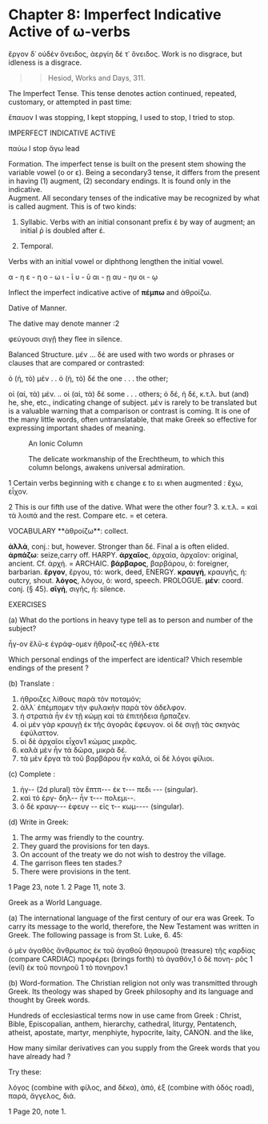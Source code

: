 # Chapter 8: Imperfect Indicative Active of ω-verbs


<quote><l>ἔργον δ᾽ οὐδὲν ὄνειδος, ἀεργίη δέ τ᾽ ὄνειδος.
</l></quote>
<quote>Work is no disgrace, but idleness is a disgrace.
</quote>
>> Hesiod, Works and Days, 311.



<div type="textpart" subtype="para" n="41">
The Imperfect Tense. This tense denotes action
continued, repeated, customary, or attempted in past time:

ἔπαυον I was stopping, I kept stopping, I used to stop, I tried to stop.

IMPERFECT INDICATIVE ACTIVE

παύω I stop ἄγω lead

<div type="textpart" subtype="para" n="42">
Formation. The imperfect tense is built on the
present stem showing the variable vowel (ο or ε). Being
a secondary3 tense, it differs from the present in having
(1) augment, (2) secondary endings. It is found only
in the indicative.

<div type="textpart" subtype="para" n="43">
Augment. All secondary tenses of the indicative
may be recognized by what is called augment. This is of
two kinds:

1. Syllabic. Verbs with an initial consonant prefix ἐ
by way of augment; an initial ῥ is doubled after ἐ.

<pb n="23"/>

2. Temporal.

Verbs with an initial vowel or diphthong lengthen the initial vowel.


α - η
ε - η
ο - ω
ι - ῑ
υ - ῡ
αι  - ῃ
αυ  - ηυ
οι  - ῳ

Inflect the imperfect indicative active of 
**πέμπω** and ἀθροίζω.

<div type="textpart" subtype="para" n="44">
Dative of Manner.

The dative may denote manner :2

φεύγουσι σιγῇ they flee in silence.

<div type="textpart" subtype="para" n="45">
Balanced Structure.
μέν ... δέ are used with
two words or phrases or
clauses that are compared
or contrasted:

ὁ (ἡ, τὸ) μέν . . ὁ (ἡ, τὸ) δέ the one . . . the other;

οἱ (αἱ, τὰ) μέν. .. οἱ (αἱ, τὰ) δέ some . . . others;
ὁ δέ, ἡ δέ, κ.τ.λ. but (and) he, she, etc.,
indicating change of subject. μέν is rarely to be translated but is a valuable warning that a comparison or contrast is coming. It is one of the many little words, often untranslatable, that make Greek so effective for expressing important shades of meaning.

<figure><head>An Ionic Column</head>

The delicate workmanship of the
Erechtheum, to which this column
belongs, awakens universal admiration.</figure>

1 Certain verbs beginning with ε change ε to ει when augmented : ἔχω, εἶχον.

2 This is our fifth use of the dative. What were the other four?
3. κ.τ.λ. = καὶ τὰ λοιπά and the rest. Compare etc. = et cetera.

<pb n="24"/>

<div type="textpart" subtype="para" n="46">
VOCABULARY
**ἀθροίζω**: collect.

**ἀλλά**, conj.: but, however. Stronger than δέ. Final a is often elided.
**ἁρπάζω**: seize,carry off. HARPY.
**ἀρχαῖος**, ἀρχαία, ἀρχαῖον: original, ancient. Cf. ἀρχή. = ARCHAIC.
**βάρβαρος**, βαρβάρου, ὁ: foreigner, barbarian.
**ἔργον**, ἔργου, τό: work, deed, ENERGY.
**κραυγή**, κραυγῆς, ἡ: outcry, shout.
**λόγος**, λόγου, ὁ: word, speech. PROLOGUE.
**μέν**: coord. conj. (§ 45).
**σῑγή**, σιγῆς, ἡ: silence.

<div type="textpart" subtype="para" n="47">
EXERCISES

(a) What do the portions in heavy type tell as to person
and number of the subject?

ἦγ-ον
ἔλῡ-ε
ἐγράφ-ομεν
ἤθροιζ-ες
ἠθέλ-ετε

Which personal endings of the imperfect are identical?
Vhich resemble endings of the present ?

(b) Translate :

1. ἠθροιζες λίθους παρὰ τὸν ποταμόν;
2. ἀλλ᾽ ἐπέμπομεν τὴν φυλακὴν παρὰ τὸν ἀδελφον.
3. ἡ στρατιὰ ἦν ἐν τῇ κώμῃ καὶ τὰ ἐπιτήδεια ἥρπαζεν.
4. οἱ μὲν γὰρ κραυγῇ ἐκ τῆς ἀγορᾶς ἔφευγον. οἱ δὲ σιγῇ τὰς σκηνὰς ἐφύλαττον.
5. οἱ δὲ ἀρχαῖοι εἶχον1 κώμας μικρᾶς.
6. καλὰ μὲν ἦν τὰ δῶρα, μικρὰ δέ.
7. τὰ μὲν ἔργα τὰ τοῦ βαρβάρου ἦν καλά, οἱ δὲ λόγοι φίλιοι.

(c) Complete :

1. ἠγ-- (2d plural) τὸν ἔπτπ--- ἐκ τ--- πεδι --- (singular).
2. καὶ τὸ ἐργ- δηλ-- ἦν τ--- πολεμι--.
3. ὁ δὲ κραυγ--- ἐφευγ -- εἰς τ-- κωμ---- (singular).

(d) Write in Greek:

1. The army was friendly to the country.
2. They guard the provisions for ten days.
3. On account of the treaty we do not wish to destroy the village.
4. The garrison flees ten stades.?
5. There were provisions in the tent.

1 Page 23, note 1.
2 Page 11, note 3.



<pb n="25"/>


<div type="textpart" subtype="para" n="48">
Greek as a World Language.



(a) The international language of the first century of our era was Greek. To carry its message to the world, therefore, the New Testament was written in Greek. The following passage is from St. Luke,
6. 45:


ὁ μὲν ἀγαθὸς ἄνθρωπος ἐκ
τοῦ ἀγαθοῦ θησαυροῦ (treasure) τῆς καρδίας (compare
CARDIAC) προφέρει (brings
forth) τὸ ἀγαθόν,1 ὁ δὲ πονη-
ρὸς 1 (evil) ἐκ τοῦ πονηροῦ 1 τὸ
πονηρον.1

(b) Word-formation. The Christian religion not only was transmitted through Greek. Its theology was shaped by Greek philosophy and its language and thought by Greek words.

Hundreds of ecclesiastical terms now in use came from Greek : Christ, Bible, Episcopalian, anthem, hierarchy, cathedral, liturgy, Pentatench, atheist, apostate, martyr, menphiyte, hypocrite, laity, CANON.
and the like,

How many similar derivatives can you supply from the Greek words that you have already had ?

Try these:

λόγος (combine with φίλος, and δέκα), ἀπό, ἐξ (combine with ὁδός road), παρά, ἄγγελος, διά.



1 Page 20, note 1.

<pb n="26"/>



